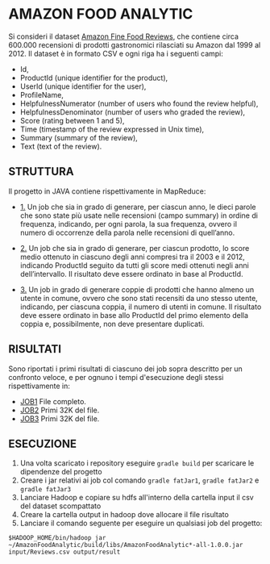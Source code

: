 # AMAZON FOOD ANALYTIC

Si consideri il dataset [Amazon Fine Food Reviews](https://www.kaggle.com/snap/amazon-fine-food-reviews), 
che contiene circa 600.000 recensioni di prodotti gastronomici rilasciati su Amazon 
dal 1999 al 2012. Il dataset è in formato CSV e ogni riga ha i seguenti campi:

* Id,
* ProductId (unique identifier for the product),
* UserId (unique identifier for the user),
* ProfileName,
* HelpfulnessNumerator (number of users who found the review helpful),
* HelpfulnessDenominator (number of users who graded the review),
* Score (rating between 1 and 5),
* Time (timestamp of the review expressed in Unix time),
* Summary (summary of the review),
* Text (text of the review).

## STRUTTURA 

Il progetto in JAVA contiene rispettivamente in MapReduce:

* [1.](/src/main/java/mapreduce/job1/AmazonFoodAnalytic.java) Un job che sia in grado di generare, per ciascun anno, le dieci parole che sono state più usate nelle recensioni (campo summary) in ordine di frequenza, indicando, per ogni parola, la sua frequenza, ovvero il numero di occorrenze della parola nelle recensioni di quell’anno.

* [2.](/src/main/java/job2/AmazonFoodAnalytic.java) Un job che sia in grado di generare, per ciascun prodotto, lo score medio ottenuto in ciascuno degli anni compresi tra il 2003 e il 2012, indicando ProductId seguito da tutti gli score medi ottenuti negli anni dell’intervallo. Il risultato deve essere ordinato in base al ProductId.

* [3.](/src/main/java/job3/AmazonFoodAnalytic.java) Un job in grado di generare coppie di prodotti che hanno almeno un utente in comune, ovvero che sono stati recensiti da uno stesso utente, indicando, per ciascuna coppia, il numero di utenti in comune. Il risultato deve essere ordinato in base allo ProductId del primo elemento della coppia e, possibilmente, non deve presentare duplicati.

## RISULTATI 

Sono riportati i primi risultati di ciascuno dei job sopra descritto per un confronto veloce,
e per ognuno i tempi d'esecuzione degli stessi rispettivamente in:

* [JOB1](/src/main/resources/job1_result.txt) File completo.
* [JOB2](/src/main/resources/job2_result.txt) Primi 32K del file.
* [JOB3](/src/main/resources/job3_result.txt) Primi 32K del file.

## ESECUZIONE

1. Una volta scaricato i repository eseguire `gradle build` per scaricare le dipendenze del progetto
2. Creare i jar relativi ai job col comando `gradle fatJar1`, `gradle fatJar2` e `gradle fatJar3`
2. Lanciare Hadoop e copiare su hdfs all'interno della cartella input il csv del dataset scompattato
3. Creare la cartella output in hadoop dove allocare il file risultato
4. Lanciare il comando seguente per eseguire un qualsiasi job del progetto: 

```{r, engine='bash', count_lines}
$HADOOP_HOME/bin/hadoop jar ~/AmazonFoodAnalytic/build/libs/AmazonFoodAnalytic*-all-1.0.0.jar input/Reviews.csv output/result
```